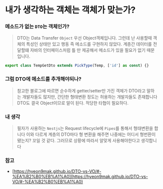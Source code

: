 # 내가 생각하는 객체는 객체가 맞는가?

### 메소드가 없는 `DTO`는 객체인가?
> DTO는 Data Transfer `Object` 우선 Object객체입니다. 그런데 난 사용할때 객체의 특성인 상태만 있고 행동 즉 메소드를 구현하지 않았다. 계층간 데이터를 전달할떄 자바의 인터페이스처럼 틀 만 제공해서 메소드가 있을 필요가 없기 때문입니다.
```js
export class TempGetDto extends PickType(Temp, ['id'] as const) {}
```

### 그럼 DTO에 메소드를 추개해야되나?
> 참고한 블로그에 따르면 순수하게 getter/setter만 가진 객체가 DTO라고 말하는 개발자들도 많지만, 간단한 형태변환 정도는 허용하는 개발자들도 존재합니다 DTO도 결국 Object이므로 말이 된다. 적당한 타협이 필요하다.

### 내 생각
> 필자가 사용하는 `Nestjs`는 Request lifecycle에 `Pipes`를 통해서 형태변환을 합니다
이와 다르게 계층의 DTO마다 형 변환을 해주면 나중에는 어디서 형번환이 됐는지? 꼬일 것 같다.
그러므로 상황에 따라서 알맞게 사용해야한다고 생각합니다

### 참고
 - [https://hyeon9mak.github.io/DTO-vs-VO/#-%EA%B2%B0%EB%A1%A0](https://hyeon9mak.github.io/DTO-vs-VO/#-%EA%B2%B0%EB%A1%A0)
